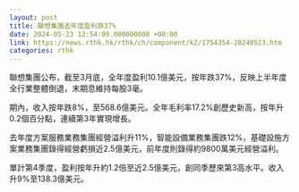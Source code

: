 ```yaml
---
layout: post
title: 聯想集團去年度盈利跌37%
date: 2024-05-23 12:54:09.000000000 +08:00
link: https://news.rthk.hk/rthk/ch/component/k2/1754354-20240523.htm
categories: rthk
---
```


聯想集團公布，截至3月底，全年度盈利10.1億美元，按年跌37%，反映上半年度全行業整體倒退，末期息維持每股3毫。

期內，收入按年跌8%，至568.6億美元。全年毛利率17.2%創歷史新高，按年升0.2個百分點，連續第3年實現增長。

去年度方案服務業務集團經營溢利升11%，智能設備業務集團跌12%，基礎設施方案業務集團錄得經營虧損近2.5億美元，前年度則錄得約9800萬美元經營溢利。

單計第4季度，盈利按年升約1.2倍至近2.5億美元，創同季歷來第3高水平。收入升9%至138.3億美元。
